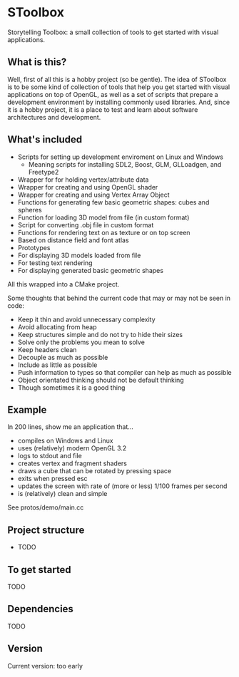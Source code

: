 # SToolbox
Storytelling Toolbox: a small collection of tools to get started with visual applications.

## What is this?
Well, first of all this is a hobby project (so be gentle). The idea of SToolbox is to be some kind of collection of tools that help you get started with visual applications on top of OpenGL, as well as a set of scripts that prepare a development environment by installing commonly used libraries. And, since it is a hobby project, it is a place to test and learn about software architectures and development.

## What's included
 * Scripts for setting up development enviroment on Linux and Windows
   * Meaning scripts for installing SDL2, Boost, GLM, GLLoadgen, and Freetype2
 * Wrapper for for holding vertex/attribute data
 * Wrapper for creating and using OpenGL shader
 * Wrapper for creating and using Vertex Array Object
 * Functions for generating few basic geometric shapes: cubes and spheres
 * Function for loading 3D model from file (in custom format)
 * Script for converting .obj file in custom format
 * Functions for rendering text on as texture or on top screen
  * Based on distance field and font atlas
 * Prototypes
  * For displaying 3D models loaded from file
  * For testing text rendering
  * For displaying generated basic geometric shapes

All this wrapped into a CMake project.

Some thoughts that behind the current code that may or may not be seen in code:
 * Keep it thin and avoid unnecessary complexity
 * Avoid allocating from heap
 * Keep structures simple and do not try to hide their sizes
 * Solve only the problems you mean to solve
 * Keep headers clean
 * Decouple as much as possible
 * Include as little as possible
 * Push information to types so that compiler can help as much as possible
 * Object orientated thinking should not be default thinking
  * Though sometimes it is a good thing

## Example
In 200 lines, show me an application that...
 * compiles on Windows and Linux
 * uses (relatively) modern OpenGL 3.2
 * logs to stdout and file
 * creates vertex and fragment shaders
 * draws a cube that can be rotated by pressing space
 * exits when pressed esc
 * updates the screen with rate of (more or less) 1/100 frames per second
 * is (relatively) clean and simple
 
See protos/demo/main.cc

## Project structure
 * TODO

## To get started
TODO

## Dependencies
TODO

## Version
Current version: too early